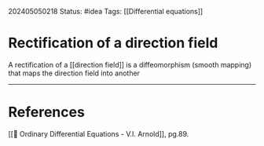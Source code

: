 202405050218
Status: #idea
Tags: [[Differential equations]]

# Rectification of a direction field

A rectification of a [[direction field]] is a diffeomorphism (smooth mapping) that maps the direction field into another 


___
# References
[[📕 Ordinary Differential Equations - V.I. Arnold]], pg.89.